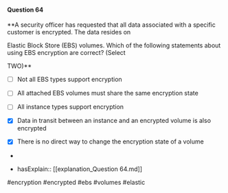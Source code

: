 #### Question  64


**A security officer has requested that all data associated with a specific customer is encrypted. The data resides on

Elastic Block Store (EBS) volumes. Which of the following statements about using EBS encryption are correct? (Select

TWO)**


- [ ] Not all EBS types support encryption


- [ ] All attached EBS volumes must share the same encryption state


- [ ] All instance types support encryption


- [x] Data in transit between an instance and an encrypted volume is also encrypted


- [x] There is no direct way to change the encryption state of a volume


*

- hasExplain:: [[explanation_Question  64.md]]

#encryption #encrypted #ebs #volumes #elastic 